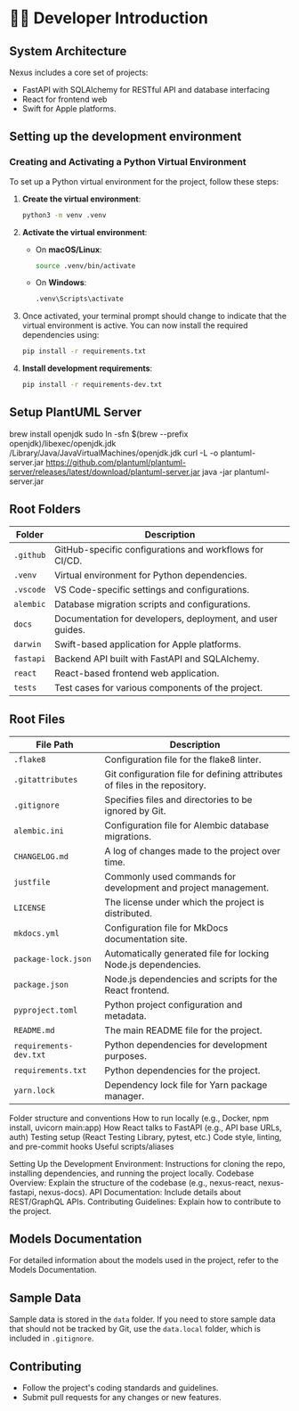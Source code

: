 # 🧑‍💻 Developer Introduction

## System Architecture

Nexus includes a core set of projects:
 - FastAPI with SQLAlchemy for RESTful API and database interfacing
 - React for frontend web
 - Swift for Apple platforms.


## Setting up the development environment

### Creating and Activating a Python Virtual Environment

To set up a Python virtual environment for the project, follow these steps:

1. **Create the virtual environment**:
    ```bash
    python3 -m venv .venv
    ```

2. **Activate the virtual environment**:
    - On **macOS/Linux**:
      ```bash
      source .venv/bin/activate
      ```
    - On **Windows**:
      ```cmd
      .venv\Scripts\activate
      ```

3. Once activated, your terminal prompt should change to indicate that the virtual environment is active. You can now install the required dependencies using:
    ```bash
    pip install -r requirements.txt
    ```

4. **Install development requirements**:
    ```bash
    pip install -r requirements-dev.txt
    ```

## Setup PlantUML Server
brew install openjdk
sudo ln -sfn $(brew --prefix openjdk)/libexec/openjdk.jdk /Library/Java/JavaVirtualMachines/openjdk.jdk
curl -L -o plantuml-server.jar https://github.com/plantuml/plantuml-server/releases/latest/download/plantuml-server.jar
java -jar plantuml-server.jar


## Root Folders

| Folder | Description                                                                 |
|------------------|-----------------------------------------------------------------------------|
| `.github`       | GitHub-specific configurations and workflows for CI/CD.                    |
| `.venv`         | Virtual environment for Python dependencies.                               |
| `.vscode`       | VS Code-specific settings and configurations.                              |
| `alembic`       | Database migration scripts and configurations.                             |
| `docs`          | Documentation for developers, deployment, and user guides.                 |
| `darwin`  | Swift-based application for Apple platforms.                               |
| `fastapi` | Backend API built with FastAPI and SQLAlchemy.                             |
| `react`   | React-based frontend web application.                                      |
| `tests`         | Test cases for various components of the project.                          |

## Root Files

| File Path             | Description                                                                 |
|-----------------------|-----------------------------------------------------------------------------|
| `.flake8`            | Configuration file for the flake8 linter.                                  |
| `.gitattributes`     | Git configuration file for defining attributes of files in the repository. |
| `.gitignore`         | Specifies files and directories to be ignored by Git.                     |
| `alembic.ini`         | Configuration file for Alembic database migrations.                       |
| `CHANGELOG.md`        | A log of changes made to the project over time.                            |
| `justfile`            | Commonly used commands for development and project management.             |
| `LICENSE`             | The license under which the project is distributed.                        |
| `mkdocs.yml`          | Configuration file for MkDocs documentation site.                         |
| `package-lock.json`   | Automatically generated file for locking Node.js dependencies.             |
| `package.json`        | Node.js dependencies and scripts for the React frontend.                   |
| `pyproject.toml`      | Python project configuration and metadata.                                 |
| `README.md`           | The main README file for the project.                                      |
| `requirements-dev.txt`| Python dependencies for development purposes.                              |
| `requirements.txt`    | Python dependencies for the project.                                       |
| `yarn.lock`           | Dependency lock file for Yarn package manager.                             |




Folder structure and conventions
How to run locally (e.g., Docker, npm install, uvicorn main:app)
How React talks to FastAPI (e.g., API base URLs, auth)
Testing setup (React Testing Library, pytest, etc.)
Code style, linting, and pre-commit hooks
Useful scripts/aliases

Setting Up the Development Environment: Instructions for cloning the repo, installing dependencies, and running the project locally.
Codebase Overview: Explain the structure of the codebase (e.g., nexus-react, nexus-fastapi, nexus-docs).
API Documentation: Include details about REST/GraphQL APIs.
Contributing Guidelines: Explain how to contribute to the project.

## Models Documentation
For detailed information about the models used in the project, refer to the Models Documentation.

## Sample Data

Sample data is stored in the `data` folder. If you need to store sample data that should not be tracked by Git, use the `data.local` folder, which is included in `.gitignore`.

## Contributing
- Follow the project's coding standards and guidelines.
- Submit pull requests for any changes or new features.
